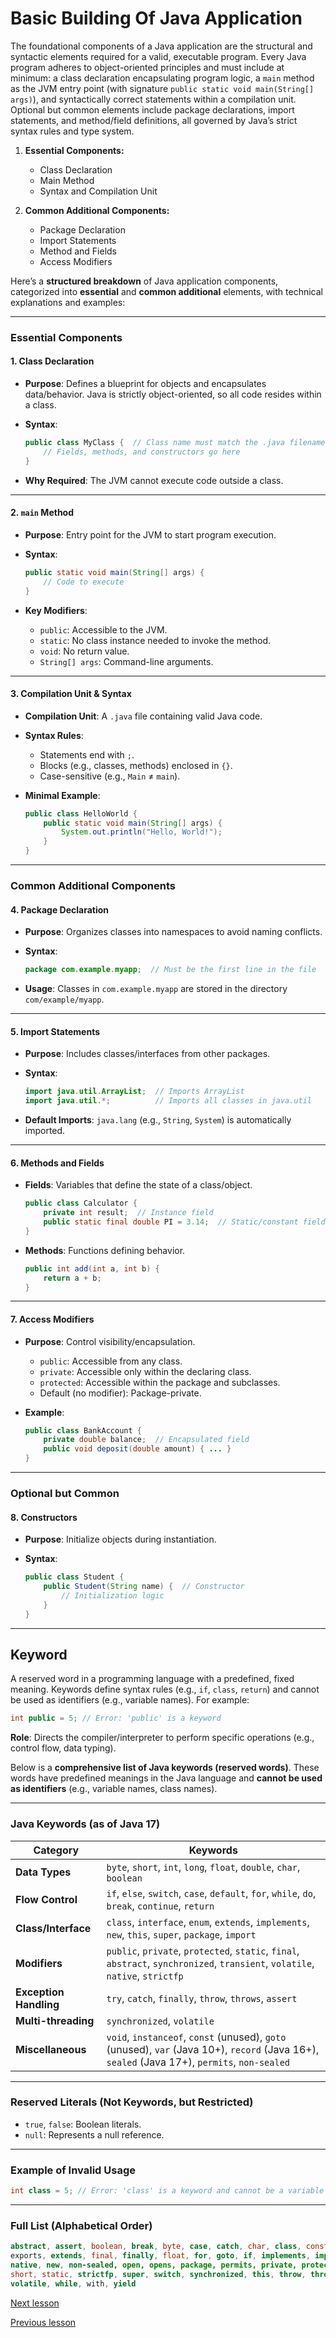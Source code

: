 # Basic Building Of Java Application

The foundational components of a Java application are the structural and syntactic elements required for a valid, executable program. Every Java program adheres to object-oriented principles and must include at minimum: a class declaration encapsulating program logic, a `main` method as the JVM entry point (with signature `public static void main(String[] args)`), and syntactically correct statements within a compilation unit. Optional but common elements include package declarations, import statements, and method/field definitions, all governed by Java’s strict syntax rules and type system.

1. **Essential Components:**
   * Class Declaration
   * Main Method
   * Syntax and Compilation Unit

2. **Common Additional Components:**
   * Package Declaration
   * Import Statements
   * Method and Fields
   * Access Modifiers

Here’s a **structured breakdown** of Java application components, categorized into **essential** and **common additional** elements, with technical explanations and examples:

---

### **Essential Components**  

#### 1. **Class Declaration**  

- **Purpose**: Defines a blueprint for objects and encapsulates data/behavior. Java is strictly object-oriented, so all code resides within a class.  

- **Syntax**:  

  ```java  
  public class MyClass {  // Class name must match the .java filename if declared 'public'
      // Fields, methods, and constructors go here
  }
  ```

- **Why Required**: The JVM cannot execute code outside a class.  

---

#### 2. **`main` Method**  

- **Purpose**: Entry point for the JVM to start program execution.  

- **Syntax**:  

  ```java  
  public static void main(String[] args) {  
      // Code to execute  
  }
  ```

- **Key Modifiers**:  

  - `public`: Accessible to the JVM.  
  - `static`: No class instance needed to invoke the method.  
  - `void`: No return value.  
  - `String[] args`: Command-line arguments.  

---

#### 3. **Compilation Unit & Syntax**  

- **Compilation Unit**: A `.java` file containing valid Java code.  

- **Syntax Rules**:  

  - Statements end with `;`.  
  - Blocks (e.g., classes, methods) enclosed in `{}`.  
  - Case-sensitive (e.g., `Main` ≠ `main`).  

- **Minimal Example**:  

  ```java  
  public class HelloWorld {  
      public static void main(String[] args) {  
          System.out.println("Hello, World!");  
      }  
  }
  ```

---

### **Common Additional Components**  

#### 4. **Package Declaration**  

- **Purpose**: Organizes classes into namespaces to avoid naming conflicts.  

- **Syntax**:  

  ```java  
  package com.example.myapp;  // Must be the first line in the file
  ```

- **Usage**: Classes in `com.example.myapp` are stored in the directory `com/example/myapp`.  

---

#### 5. **Import Statements**  

- **Purpose**: Includes classes/interfaces from other packages.  

- **Syntax**:  

  ```java  
  import java.util.ArrayList;  // Imports ArrayList
  import java.util.*;          // Imports all classes in java.util
  ```

- **Default Imports**: `java.lang` (e.g., `String`, `System`) is automatically imported.  

---

#### 6. **Methods and Fields**  

- **Fields**: Variables that define the state of a class/object.  

  ```java  
  public class Calculator {  
      private int result;  // Instance field  
      public static final double PI = 3.14;  // Static/constant field  
  }
  ```

- **Methods**: Functions defining behavior.  

  ```java  
  public int add(int a, int b) {  
      return a + b;  
  }
  ```

---

#### 7. **Access Modifiers**  

- **Purpose**: Control visibility/encapsulation.  

  - `public`: Accessible from any class.  
  - `private`: Accessible only within the declaring class.  
  - `protected`: Accessible within the package and subclasses.  
  - Default (no modifier): Package-private.  

- **Example**:  

  ```java  
  public class BankAccount {  
      private double balance;  // Encapsulated field  
      public void deposit(double amount) { ... }  
  }
  ```

---

### **Optional but Common**  

#### 8. **Constructors**  

- **Purpose**: Initialize objects during instantiation.  

- **Syntax**:  

  ```java  
  public class Student {  
      public Student(String name) {  // Constructor  
          // Initialization logic  
      }  
  }
  ```

---

## Keyword

A reserved word in a programming language with a predefined, fixed meaning. Keywords define syntax rules (e.g., `if`, `class`, `return`) and cannot be used as identifiers (e.g., variable names). For example:  

```java  
int public = 5; // Error: 'public' is a keyword  
```
**Role**: Directs the compiler/interpreter to perform specific operations (e.g., control flow, data typing).

Below is a **comprehensive list of Java keywords (reserved words)**. These words have predefined meanings in the Java language and **cannot be used as identifiers** (e.g., variable names, class names).

---

### **Java Keywords (as of Java 17)**  
| **Category**           | **Keywords**                                                 |
| ---------------------- | ------------------------------------------------------------ |
| **Data Types**         | `byte`, `short`, `int`, `long`, `float`, `double`, `char`, `boolean` |
| **Flow Control**       | `if`, `else`, `switch`, `case`, `default`, `for`, `while`, `do`, `break`, `continue`, `return` |
| **Class/Interface**    | `class`, `interface`, `enum`, `extends`, `implements`, `new`, `this`, `super`, `package`, `import` |
| **Modifiers**          | `public`, `private`, `protected`, `static`, `final`, `abstract`, `synchronized`, `transient`, `volatile`, `native`, `strictfp` |
| **Exception Handling** | `try`, `catch`, `finally`, `throw`, `throws`, `assert`       |
| **Multi-threading**    | `synchronized`, `volatile`                                   |
| **Miscellaneous**      | `void`, `instanceof`, `const` (unused), `goto` (unused), `var` (Java 10+), `record` (Java 16+), `sealed` (Java 17+), `permits`, `non-sealed` |

---

### **Reserved Literals (Not Keywords, but Restricted)**  
- `true`, `false`: Boolean literals.  
- `null`: Represents a null reference.  

---

### **Example of Invalid Usage**  
```java  
int class = 5; // Error: 'class' is a keyword and cannot be a variable name  
```

---

### **Full List (Alphabetical Order)**  
```  java
abstract, assert, boolean, break, byte, case, catch, char, class, const, continue, default, do, double, else, enum,  
exports, extends, final, finally, float, for, goto, if, implements, import, instanceof, int, interface, long, module,  
native, new, non-sealed, open, opens, package, permits, private, protected, public, record, requires, return, sealed,  
short, static, strictfp, super, switch, synchronized, this, throw, throws, transient, transitive, try, var, void,  
volatile, while, with, yield  
```

[Next lesson](https://github.com/touraye/under-doz/blob/main/102-looking-into-java/L-103-data-types.md)

[Previous lesson](https://github.com/touraye/under-doz/blob/main/102-looking-into-java/L-101-java-at-first-look.md)